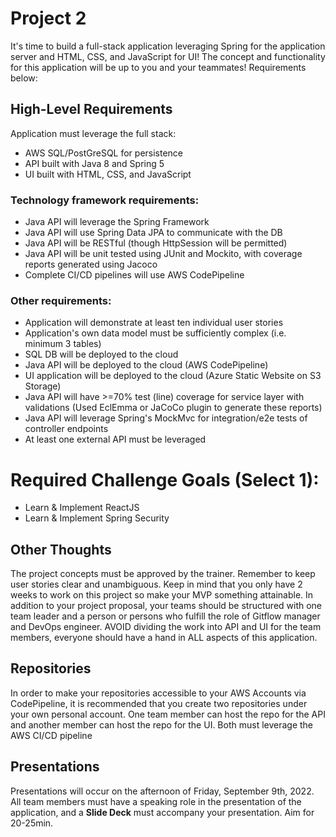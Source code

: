 # Project 2

It's time to build a full-stack application leveraging Spring for the application server and HTML, CSS, and JavaScript for UI! The concept and functionality for this application will be up to you and your teammates! Requirements below:

## High-Level Requirements

Application must leverage the full stack:

-   AWS SQL/PostGreSQL for persistence
-   API built with Java 8 and Spring 5
-   UI built with HTML, CSS, and JavaScript

### Technology framework requirements:

-   Java API will leverage the Spring Framework
-   Java API will use Spring Data JPA to communicate with the DB
-   Java API will be RESTful (though HttpSession will be permitted)
-   Java API will be unit tested using JUnit and Mockito, with coverage reports generated using Jacoco
-   Complete CI/CD pipelines will use AWS CodePipeline

### Other requirements:

-   Application will demonstrate at least ten individual user stories
-   Application's own data model must be sufficiently complex (i.e. minimum 3 tables)
-   SQL DB will be deployed to the cloud
-   Java API will be deployed to the cloud (AWS CodePipeline)
-   UI application will be deployed to the cloud (Azure Static Website on S3 Storage)
-   Java API will have >=70% test (line) coverage for service layer with validations (Used EclEmma or JaCoCo plugin to generate these reports)
-   Java API will leverage Spring's MockMvc for integration/e2e tests of controller endpoints
-   At least one external API must be leveraged

# Required Challenge Goals (Select 1):

-   Learn & Implement ReactJS
-   Learn & Implement Spring Security

## Other Thoughts

The project concepts must be approved by the trainer. Remember to keep user stories clear and unambiguous. Keep in mind that you only have 2 weeks to work on this project so make your MVP something attainable. In addition to your project proposal, your teams should be structured with one team leader and a person or persons who fulfill the role of Gitflow manager and DevOps engineer. AVOID dividing the work into API and UI for the team members, everyone should have a hand in ALL aspects of this application.

## Repositories

In order to make your repositories accessible to your AWS Accounts via CodePipeline, it is recommended that you create two repositories under your own personal account. One team member can host the repo for the API and another member can host the repo for the UI. Both must leverage the AWS CI/CD pipeline

## Presentations

Presentations will occur on the afternoon of Friday, September 9th, 2022. All team members must have a speaking role in the presentation of the application, and a **Slide Deck** must accompany your presentation. Aim for 20-25min.
